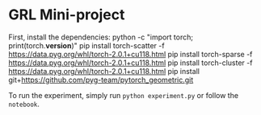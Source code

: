 # GRL Mini-project

First, install the dependencies:
python -c "import torch; print(torch.__version__)"
pip install torch-scatter -f https://data.pyg.org/whl/torch-2.0.1+cu118.html
pip install torch-sparse -f https://data.pyg.org/whl/torch-2.0.1+cu118.html
pip install torch-cluster -f https://data.pyg.org/whl/torch-2.0.1+cu118.html
pip install git+https://github.com/pyg-team/pytorch_geometric.git
 
To run the experiment, simply run `python experiment.py` or follow the `notebook`.
